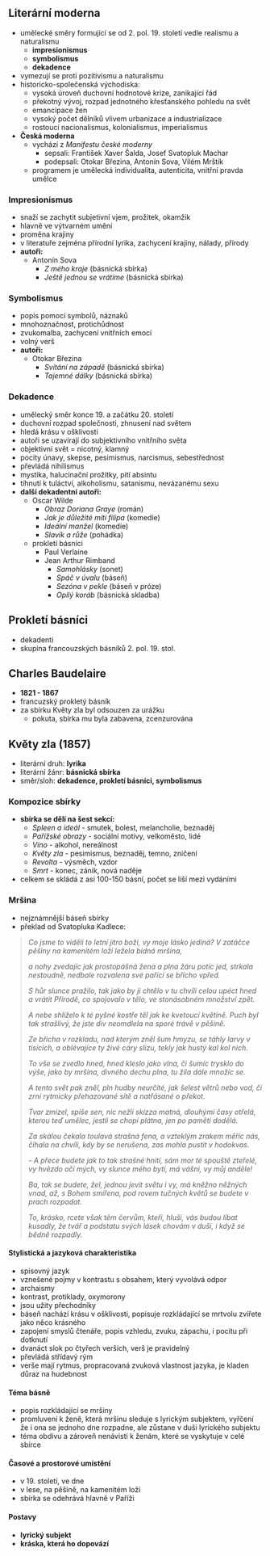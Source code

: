 ## Literární moderna
- umělecké směry formující se od 2. pol. 19. století vedle realismu a naturalismu
	- **impresionismus**
	- **symbolismus**
	- **dekadence**
- vymezují se proti pozitivismu a naturalismu
- historicko-společenská východiska:
	- vysoká úroveň duchovní hodnotové krize, zanikající řád
	- překotný vývoj, rozpad jednotného křesťanského pohledu na svět
	- emancipace žen
	- vysoký počet dělníků vlivem urbanizace a industrializace
	- rostoucí nacionalismus, kolonialismus, imperialismus
- **Česká moderna**
	- vychází z *Manifestu české moderny*
		- sepsali: František Xaver Šalda, Josef Svatopluk Machar
		- podepsali: Otokar Březina, Antonín Sova, Vilém Mrštík
	- programem je umělecká individualita, autenticita, vnitřní pravda umělce
### Impresionismus
- snaží se zachytit subjetivní vjem, prožitek, okamžik
- hlavně ve výtvarném umění
- proměna krajiny
- v literatuře zejména přírodní lyrika, zachycení krajiny, nálady, přírody
- **autoři:**
	- Antonín Sova
		- *Z mého kraje* (básnická sbírka)
		- *Ještě jednou se vrátíme* (básnická sbírka)
### Symbolismus
- popis pomocí symbolů, náznaků
- mnohoznačnost, protichůdnost
- zvukomalba, zachycení vnitřních emocí
- volný verš
- **autoři:**
	- Otokar Březina
		- *Svítání na západě* (básnická sbírka)
		- *Tajemné dálky* (básnická sbírka)
### Dekadence
- umělecký směr konce 19. a začátku 20. století
- duchovní rozpad společnosti, zhnusení nad světem
- hledá krásu v ošklivosti
- autoři se uzavírají do subjektivního vnitřního světa
- objektivní svět = nicotný, klamný
- pocity únavy, skepse, pesimismus, narcismus, sebestřednost
- převládá nihilismus
- mystika, halucinační prožitky, pití absintu
- tíhnutí k tuláctví, alkoholismu, satanismu, nevázanému sexu
- **další dekadentní autoři:**
	- Oscar Wilde
		- *Obraz Doriana Graye* (román)
		- *Jak je důležité míti filipa* (komedie)
		- *Ideální manžel* (komedie)
		- *Slavík a růže* (pohádka)
	- prokletí básníci
		- Paul Verlaine
		- Jean Arthur Rimband
			- *Samohlásky* (sonet)
			- *Spáč v úvalu* (báseň)
			- *Sezóna v pekle* (báseň v próze)
			- *Opilý koráb* (básnická skladba)
## Prokletí básníci
- dekadenti
- skupina francouzských básníků 2. pol. 19. stol.
## Charles Baudelaire
- **1821 - 1867**
- francuzský prokletý básník
- za sbírku Květy zla byl odsouzen za urážku
	- pokuta, sbírka mu byla zabavena, zcenzurována
## Květy zla (1857)
- literární druh: **lyrika**
- literární žánr: **básnická sbírka**
- směr/sloh: **dekadence, prokletí básníci, symbolismus**
### Kompozice sbírky
- **sbírka se dělí na šest sekcí:**
	- *Spleen a ideál* - smutek, bolest, melancholie, beznaděj
	- *Pařížské obrazy* - sociální motivy, velkoměsto, lidé
	- *Víno* - alkohol, nereálnost
	- *Květy zla* - pesimismus, beznaděj, temno, zničení
	- *Revolta* - výsměch, vzdor
	- *Smrt* - konec, zánik, nová naděje
- celkem se skládá z asi 100-150 básní, počet se liší mezi vydáními
### Mršina
- nejznámnější báseň sbírky
- překlad od Svatopluka Kadlece:
> *Co jsme to viděli to letní jitro boží,*
> *vy moje lásko jediná?*
> *V zatáčce pěšiny na kamenitém loži*
> *ležela bídná mršina,*
> 
> *a nohy zvedajíc jak prostopášná žena*
> *a plna žáru potíc jed,*
> *strkala nestoudně, nedbale rozvalena*
> *své pařící se břicho vpřed.*
> 
> *S hůr slunce pražilo, tak jako by ji chtělo*
> *v tu chvíli celou upéct hned*
> *a vrátit Přírodě, co spojovalo v tělo,*
> *ve stonásobném množství zpět.*
> 
> *A nebe shlíželo k té pyšné kostře těl*
> *jak ke kvetoucí květině.*
> *Puch byl tak strašlivý, že jste div neomdlela*
> *na sporé trávě v pěšině.*
> 
> *Ze břicha v rozkladu, nad kterým zněl šum hmyzu,*
> *se táhly larvy v tisících,*
> *a oblévajíce ty živé cáry slizu,*
> *tekly jak hustý kal kol nich.*
> 
> *To vše se zvedlo hned, hned kleslo jako vlna,*
> *či šumíc trysklo do výše,*
> *jako by mršina, divného dechu plna,*
> *tu žila dále množíc se.*
> 
> *A tento svět pak zněl, pln hudby neurčité,*
> *jak šelest větrů nebo vod,*
> *či zrní rytmicky přehazované sítě*
> *a natřásané o překot.*
> 
> *Tvar zmizel, spíše sen, nic nežli skizza matná,*
> *dlouhými časy otřelá,*
> *kterou teď umělec, jestli se chopí plátna,*
> *jen po paměti dodělá.*
> 
> *Za skálou čekala toulavá strašná fena,*
> *a vzteklým zrakem měříc nás,*
> *číhala na chvíli, kdy by se nerušena,*
> *zas mohla pustit v hodokvas.*
> 
> *- A přece budete jak to tak strašné hnití,*
> *sám mor té spouště zteřelé,*
> *vy hvězdo očí mých, vy slunce mého bytí,*
> *má vášni, vy můj anděle!*
> 
> *Ba, tak se budete, žel, jednou jevit světu*
> *i vy, má kněžno něžných vnad,*
> *až, s Bohem smířena, pod rovem tučných květů*
> *se budete v prach rozpadat.*
> 
> *To, krásko, rcete však těm červům, kteří, hluší,*
> *vás budou líbat kusadly,*
> *že tvář a podstatu svých lásek chovám v duši,*
> *i když se bědně rozpadly.*
#### Stylistická a jazyková charakteristika
- spisovný jazyk
- vznešené pojmy v kontrastu s obsahem, který vyvolává odpor
- archaismy
- kontrast, protiklady, oxymorony
- jsou užity přechodníky
- báseň nachází krásu v ošklivosti, popisuje rozkládající se mrtvolu zvířete jako něco krásného
- zapojení smyslů čtenáře, popis vzhledu, zvuku, zápachu, i pocitu při dotknutí
- dvanáct slok po čtyřech verších, verš je pravidelný
- převládá střídavý rým
- verše mají rytmus, propracovaná zvuková vlastnost jazyka, je kladen důraz na hudebnost
#### Téma básně
- popis rozkládající se mršiny
- promluvení k ženě, která mršinu sleduje s lyrickým subjektem, vyřčení že i ona se jednoho dne rozpadne, ale zůstane v duši lyrického subjektu
- téma obdivu a zároveň nenávisti k ženám, které se vyskytuje v celé sbírce
#### Časové a prostorové umístění
- v 19. století, ve dne
- v lese, na pěšině, na kamenitém loži
- sbírka se odehrává hlavně v Paříži
#### Postavy
 - **lyrický subjekt**
 - **kráska, která ho dopovází**